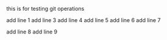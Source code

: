 this is for testing git operations

add line 1
add line 3
add line 4
add line 5
add line 6
add line 7

add line 8
add line 9
